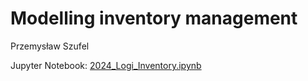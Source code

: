# Modelling inventory management

Przemysław Szufel

Jupyter Notebook: [2024_Logi_Inventory.ipynb](2024_Logi_Inventory.ipynb)